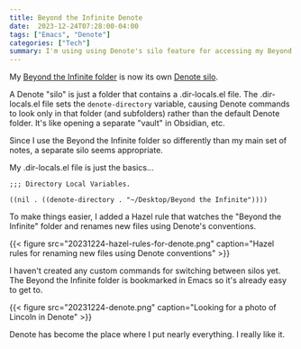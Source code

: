 ```yaml
---
title: Beyond the Infinite Denote
date:  2023-12-24T07:28:00-04:00
tags: ["Emacs", "Denote"]
categories: ["Tech"]
summary: I'm using using Denote's silo feature for accessing my Beyond the Infinite folder
---
```


My [Beyond the Infinite folder](https://v13.baty.net/2022/beyond-the-infinite/) is now its own [Denote silo](https://protesilaos.com/emacs/denote#h:15719799-a5ff-4e9a-9f10-4ca03ef8f6c5).

A Denote "silo" is just a folder that contains a .dir-locals.el file. The .dir-locals.el file sets the `denote-directory` variable, causing Denote commands to look only in that folder (and subfolders) rather than the default Denote folder. It's like opening a separate "vault" in Obsidian, etc. 

Since I use the Beyond the Infinite folder so differently than my main set of notes, a separate silo seems appropriate.

My .dir-locals.el file is just the basics...

```emacs-lisp
;;; Directory Local Variables.

((nil . ((denote-directory . "~/Desktop/Beyond the Infinite"))))
```

To make things easier, I added a Hazel rule that watches the "Beyond the Infinite" folder and renames new files using Denote's conventions.

{{< figure src="20231224-hazel-rules-for-denote.png" caption="Hazel rules for renaming new files using Denote conventions" >}}

I haven't created any custom commands for switching between silos yet. The Beyond the Infinite folder is bookmarked in Emacs so it's already easy to get to.

{{< figure src="20231224-denote.png" caption="Looking for a photo of Lincoln in Denote" >}}

Denote has become the place where I put nearly everything. I really like it.
